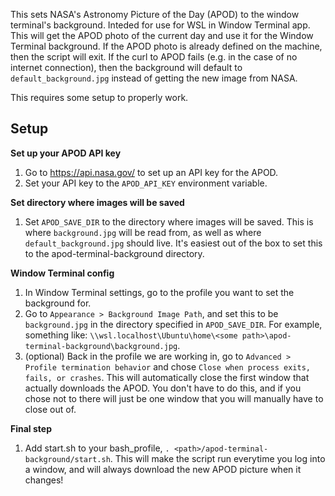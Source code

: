 This sets NASA's Astronomy Picture of the Day (APOD) to the window terminal's background. Inteded for use for WSL in Window Terminal app. This will get the APOD photo of the current day and use it for the Window Terminal background. If the APOD photo is already defined on the machine, then the script will exit. If the curl to APOD fails (e.g. in the case of no internet connection), then the background will default to `default_background.jpg` instead of getting the new image from NASA.

This requires some setup to properly work.

## Setup
**Set up your APOD API key**
1. Go to https://api.nasa.gov/ to set up an API key for the APOD.
2. Set your API key to the `APOD_API_KEY` environment variable.

**Set directory where images will be saved**
1. Set `APOD_SAVE_DIR` to the directory where images will be saved. This is where `background.jpg` will be read from, as well as where `default_background.jpg` should live. It's easiest out of the box to set this to the apod-terminal-background directory.

**Window Terminal config**
1. In Window Terminal settings, go to the profile you want to set the background for.
2. Go to `Appearance > Background Image Path`, and set this to be `background.jpg` in the directory specified in `APOD_SAVE_DIR`. For example, something like: `\\wsl.localhost\Ubuntu\home\<some path>\apod-terminal-background\background.jpg`.
3. (optional) Back in the profile we are working in, go to `Advanced > Profile termination behavior` and chose `Close when process exits, fails, or crashes`. This will automatically close the first window that actually downloads the APOD. You don't have to do this, and if you chose not to there will just be one window that you will manually have to close out of.

**Final step**
1. Add start.sh to your bash_profile, `. <path>/apod-terminal-background/start.sh`. This will make the script run everytime you log into a window, and will always download the new APOD picture when it changes!
